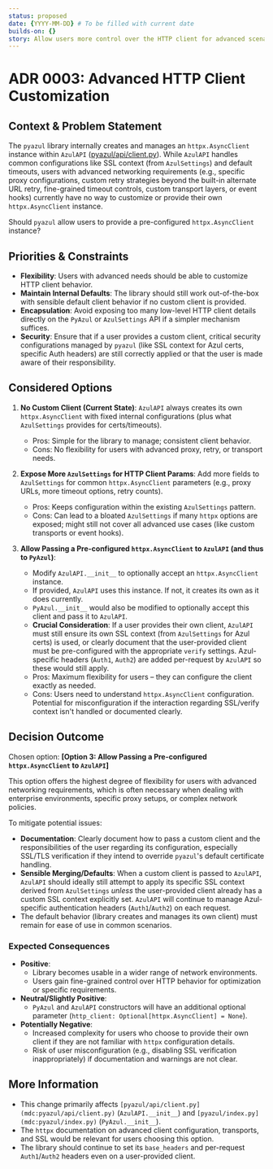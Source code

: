 ```yaml
---
status: proposed
date: {YYYY-MM-DD} # To be filled with current date
builds-on: {}
story: Allow users more control over the HTTP client for advanced scenarios like custom proxies, timeouts, or retry strategies.
---
```


# ADR 0003: Advanced HTTP Client Customization

## Context & Problem Statement

The `pyazul` library internally creates and manages an `httpx.AsyncClient` instance within `AzulAPI` ([pyazul/api/client.py](mdc:pyazul/api/client.py)). While `AzulAPI` handles common configurations like SSL context (from `AzulSettings`) and default timeouts, users with advanced networking requirements (e.g., specific proxy configurations, custom retry strategies beyond the built-in alternate URL retry, fine-grained timeout controls, custom transport layers, or event hooks) currently have no way to customize or provide their own `httpx.AsyncClient` instance.

Should `pyazul` allow users to provide a pre-configured `httpx.AsyncClient` instance?

## Priorities & Constraints

*   **Flexibility**: Users with advanced needs should be able to customize HTTP client behavior.
*   **Maintain Internal Defaults**: The library should still work out-of-the-box with sensible default client behavior if no custom client is provided.
*   **Encapsulation**: Avoid exposing too many low-level HTTP client details directly on the `PyAzul` or `AzulSettings` API if a simpler mechanism suffices.
*   **Security**: Ensure that if a user provides a custom client, critical security configurations managed by `pyazul` (like SSL context for Azul certs, specific Auth headers) are still correctly applied or that the user is made aware of their responsibility.

## Considered Options

1.  **No Custom Client (Current State)**: `AzulAPI` always creates its own `httpx.AsyncClient` with fixed internal configurations (plus what `AzulSettings` provides for certs/timeouts).
    *   Pros: Simple for the library to manage; consistent client behavior.
    *   Cons: No flexibility for users with advanced proxy, retry, or transport needs.

2.  **Expose More `AzulSettings` for HTTP Client Params**: Add more fields to `AzulSettings` for common `httpx.AsyncClient` parameters (e.g., proxy URLs, more timeout options, retry counts).
    *   Pros: Keeps configuration within the existing `AzulSettings` pattern.
    *   Cons: Can lead to a bloated `AzulSettings` if many `httpx` options are exposed; might still not cover all advanced use cases (like custom transports or event hooks).

3.  **Allow Passing a Pre-configured `httpx.AsyncClient` to `AzulAPI` (and thus to `PyAzul`)**:
    *   Modify `AzulAPI.__init__` to optionally accept an `httpx.AsyncClient` instance.
    *   If provided, `AzulAPI` uses this instance. If not, it creates its own as it does currently.
    *   `PyAzul.__init__` would also be modified to optionally accept this client and pass it to `AzulAPI`.
    *   **Crucial Consideration**: If a user provides their own client, `AzulAPI` must still ensure its own SSL context (from `AzulSettings` for Azul certs) is used, or clearly document that the user-provided client must be pre-configured with the appropriate `verify` settings. Azul-specific headers (`Auth1`, `Auth2`) are added per-request by `AzulAPI` so these would still apply.
    *   Pros: Maximum flexibility for users – they can configure the client exactly as needed.
    *   Cons: Users need to understand `httpx.AsyncClient` configuration. Potential for misconfiguration if the interaction regarding SSL/verify context isn't handled or documented clearly.

## Decision Outcome

Chosen option: **[Option 3: Allow Passing a Pre-configured `httpx.AsyncClient` to `AzulAPI`]**

This option offers the highest degree of flexibility for users with advanced networking requirements, which is often necessary when dealing with enterprise environments, specific proxy setups, or complex network policies.

To mitigate potential issues:
*   **Documentation**: Clearly document how to pass a custom client and the responsibilities of the user regarding its configuration, especially SSL/TLS verification if they intend to override `pyazul`'s default certificate handling.
*   **Sensible Merging/Defaults**: When a custom client is passed to `AzulAPI`, `AzulAPI` should ideally still attempt to apply its specific SSL context derived from `AzulSettings` *unless* the user-provided client already has a custom SSL context explicitly set. `AzulAPI` will continue to manage Azul-specific authentication headers (`Auth1`/`Auth2`) on each request.
*   The default behavior (library creates and manages its own client) must remain for ease of use in common scenarios.

### Expected Consequences

*   **Positive**:
    *   Library becomes usable in a wider range of network environments.
    *   Users gain fine-grained control over HTTP behavior for optimization or specific requirements.
*   **Neutral/Slightly Positive**:
    *   `PyAzul` and `AzulAPI` constructors will have an additional optional parameter (`http_client: Optional[httpx.AsyncClient] = None`).
*   **Potentially Negative**:
    *   Increased complexity for users who choose to provide their own client if they are not familiar with `httpx` configuration details.
    *   Risk of user misconfiguration (e.g., disabling SSL verification inappropriately) if documentation and warnings are not clear.

## More Information

*   This change primarily affects `[pyazul/api/client.py](mdc:pyazul/api/client.py)` (`AzulAPI.__init__`) and `[pyazul/index.py](mdc:pyazul/index.py)` (`PyAzul.__init__`).
*   The `httpx` documentation on advanced client configuration, transports, and SSL would be relevant for users choosing this option.
*   The library should continue to set its `base_headers` and per-request `Auth1`/`Auth2` headers even on a user-provided client. 